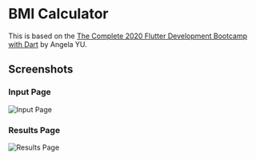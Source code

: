 # BMI Calculator

This is based on the [The Complete 2020 Flutter Development Bootcamp with Dart](https://www.udemy.com/course/flutter-bootcamp-with-dart/) by Angela YU.

## Screenshots
### Input Page
![Input Page](https://drive.google.com/uc?id=14fWSWm-hAW99xL0cvJHlTx4AH6wsKCY2)

### Results Page
![Results Page](https://drive.google.com/uc?id=19Q_cEx5prKSIAolajF5SmSVjkt56GOBD)
